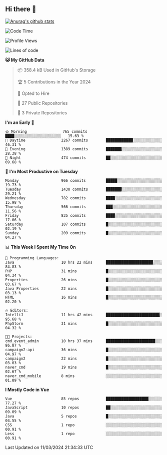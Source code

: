 ## Hi there 👋

[![Anurag's github stats](https://github-readme-stats.vercel.app/api?username=Songwonseok)](https://github.com/anuraghazra/github-readme-stats)



<!--START_SECTION:waka-->
![Code Time](http://img.shields.io/badge/Code%20Time-2%2C709%20hrs%2049%20mins-blue)

![Profile Views](http://img.shields.io/badge/Profile%20Views-0-blue)

![Lines of code](https://img.shields.io/badge/From%20Hello%20World%20I%27ve%20Written-34.8%20million%20lines%20of%20code-blue)

**🐱 My GitHub Data** 

> 📦 358.4 kB Used in GitHub's Storage 
 > 
> 🏆 5 Contributions in the Year 2024
 > 
> 💼 Opted to Hire
 > 
> 📜 27 Public Repositories 
 > 
> 🔑 3 Private Repositories 
 > 
**I'm an Early 🐤** 

```text
🌞 Morning                765 commits         ████░░░░░░░░░░░░░░░░░░░░░   15.63 % 
🌆 Daytime                2267 commits        ████████████░░░░░░░░░░░░░   46.31 % 
🌃 Evening                1389 commits        ███████░░░░░░░░░░░░░░░░░░   28.38 % 
🌙 Night                  474 commits         ██░░░░░░░░░░░░░░░░░░░░░░░   09.68 % 
```
📅 **I'm Most Productive on Tuesday** 

```text
Monday                   966 commits         █████░░░░░░░░░░░░░░░░░░░░   19.73 % 
Tuesday                  1430 commits        ███████░░░░░░░░░░░░░░░░░░   29.21 % 
Wednesday                782 commits         ████░░░░░░░░░░░░░░░░░░░░░   15.98 % 
Thursday                 566 commits         ███░░░░░░░░░░░░░░░░░░░░░░   11.56 % 
Friday                   835 commits         ████░░░░░░░░░░░░░░░░░░░░░   17.06 % 
Saturday                 107 commits         █░░░░░░░░░░░░░░░░░░░░░░░░   02.19 % 
Sunday                   209 commits         █░░░░░░░░░░░░░░░░░░░░░░░░   04.27 % 
```


📊 **This Week I Spent My Time On** 

```text
💬 Programming Languages: 
Java                     10 hrs 22 mins      █████████████████████░░░░   84.83 % 
PHP                      31 mins             █░░░░░░░░░░░░░░░░░░░░░░░░   04.34 % 
Properties               26 mins             █░░░░░░░░░░░░░░░░░░░░░░░░   03.67 % 
Java Properties          22 mins             █░░░░░░░░░░░░░░░░░░░░░░░░   03.13 % 
HTML                     16 mins             █░░░░░░░░░░░░░░░░░░░░░░░░   02.20 % 

🔥 Editors: 
IntelliJ                 11 hrs 42 mins      ████████████████████████░   95.68 % 
PhpStorm                 31 mins             █░░░░░░░░░░░░░░░░░░░░░░░░   04.32 % 

🐱‍💻 Projects: 
cmd_event_admin          10 hrs 37 mins      ██████████████████████░░░   86.87 % 
campaign2-api            36 mins             █░░░░░░░░░░░░░░░░░░░░░░░░   04.97 % 
campaign2                22 mins             █░░░░░░░░░░░░░░░░░░░░░░░░   03.03 % 
naver_cmd                19 mins             █░░░░░░░░░░░░░░░░░░░░░░░░   02.67 % 
naver_cmd_mobile         8 mins              ░░░░░░░░░░░░░░░░░░░░░░░░░   01.09 % 
```

**I Mostly Code in Vue** 

```text
Vue                      85 repos            ███████████████████░░░░░░   77.27 % 
JavaScript               10 repos            ██░░░░░░░░░░░░░░░░░░░░░░░   09.09 % 
Java                     5 repos             █░░░░░░░░░░░░░░░░░░░░░░░░   04.55 % 
CSS                      1 repo              ░░░░░░░░░░░░░░░░░░░░░░░░░   00.91 % 
Less                     1 repo              ░░░░░░░░░░░░░░░░░░░░░░░░░   00.91 % 
```




 Last Updated on 11/03/2024 21:34:33 UTC
<!--END_SECTION:waka-->
